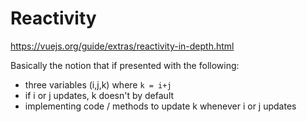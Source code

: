 # Reactivity

https://vuejs.org/guide/extras/reactivity-in-depth.html

Basically the notion that if presented with the following: 
 - three variables (i,j,k) where `k = i+j`
 - if i or j updates, k doesn't by default
 - implementing code / methods to update k whenever i or j updates